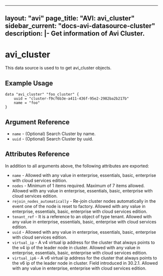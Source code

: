 <!--
    Copyright 2021 VMware, Inc.
    SPDX-License-Identifier: Mozilla Public License 2.0
-->
---
layout: "avi"
page_title: "AVI: avi_cluster"
sidebar_current: "docs-avi-datasource-cluster"
description: |-
  Get information of Avi Cluster.
---

# avi_cluster

This data source is used to to get avi_cluster objects.

## Example Usage

```hcl
data "avi_cluster" "foo_cluster" {
    uuid = "cluster-f9cf6b3e-a411-436f-95e2-2982ba2b217b"
    name = "foo"
}
```

## Argument Reference

* `name` - (Optional) Search Cluster by name.
* `uuid` - (Optional) Search Cluster by uuid.

## Attributes Reference

In addition to all arguments above, the following attributes are exported:

* `name` - Allowed with any value in enterprise, essentials, basic, enterprise with cloud services edition.
* `nodes` - Minimum of 1 items required. Maximum of 7 items allowed. Allowed with any value in enterprise, essentials, basic, enterprise with cloud services edition.
* `rejoin_nodes_automatically` - Re-join cluster nodes automatically in the event one of the node is reset to factory. Allowed with any value in enterprise, essentials, basic, enterprise with cloud services edition.
* `tenant_ref` - It is a reference to an object of type tenant. Allowed with any value in enterprise, essentials, basic, enterprise with cloud services edition.
* `uuid` - Allowed with any value in enterprise, essentials, basic, enterprise with cloud services edition.
* `virtual_ip` - A v4 virtual ip address for the cluster that always points to the v4 ip of the leader node in cluster. Allowed with any value in enterprise, essentials, basic, enterprise with cloud services edition.
* `virtual_ip6` - A v6 virtual ip address for the cluster that always points to the v6 ip of the leader node in cluster. Field introduced in 30.2.1. Allowed with any value in enterprise, enterprise with cloud services edition.

